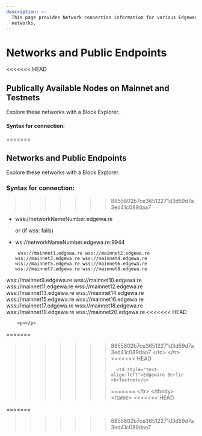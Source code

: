 ```yaml
---
description: >-
  This page provides Network connection information for various Edgeware
  networks.
---
```


# Networks and Public Endpoints

&lt;&lt;&lt;&lt;&lt;&lt;&lt; HEAD

## Publically Available Nodes on Mainnet and Testnets

Explore these networks with a Block Explorer.

#### Syntax for connection:

=======

## Networks and Public Endpoints

Explore these networks with a Block Explorer.

### Syntax for connection:

> > > > > > > 8855802b7ce36512271d3d59d7a3ed41c089daa7

* wss://networkNameNumber.edgewa.re

  or \(if wss: fails\)

* ws://networkNameNumber.edgewa.re:9944

       wss://mainnet1.edgewa.re wss://mainnet2.edgewa.re wss://mainnet3.edgewa.re wss://mainnet4.edgewa.re wss://mainnet5.edgewa.re wss://mainnet6.edgewa.re wss://mainnet7.edgewa.re wss://mainnet8.edgewa.re  
wss://mainnet9.edgewa.re wss://mainnet10.edgewa.re wss://mainnet11.edgewa.re wss://mainnet12.edgewa.re wss://mainnet13.edgewa.re wss://mainnet14.edgewa.re wss://mainnet15.edgewa.re wss://mainnet16.edgewa.re wss://mainnet17.edgewa.re wss://mainnet18.edgewa.re wss://mainnet19.edgewa.re wss://mainnet20.edgewa.re &lt;&lt;&lt;&lt;&lt;&lt;&lt; HEAD

```text
    <p></p>
```

=======

> > > > > > > 8855802b7ce36512271d3d59d7a3ed41c089daa7 &lt;/td&gt;  &lt;/tr&gt;  &lt;&lt;&lt;&lt;&lt;&lt;&lt; HEAD
> > > > > > >
> > > > > > > ```text
> > > > > > >   <td style="text-align:left">Edgeware Berlin <b>Testnet</b> 
> > > > > > > ```
> > > > > > >
> > > > > > > =======     &lt;/tr&gt; &lt;/tbody&gt; &lt;/table&gt; &lt;&lt;&lt;&lt;&lt;&lt;&lt; HEAD

=======

> > > > > > > 8855802b7ce36512271d3d59d7a3ed41c089daa7

